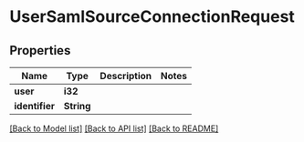 # UserSamlSourceConnectionRequest

## Properties

Name | Type | Description | Notes
------------ | ------------- | ------------- | -------------
**user** | **i32** |  | 
**identifier** | **String** |  | 

[[Back to Model list]](../README.md#documentation-for-models) [[Back to API list]](../README.md#documentation-for-api-endpoints) [[Back to README]](../README.md)


